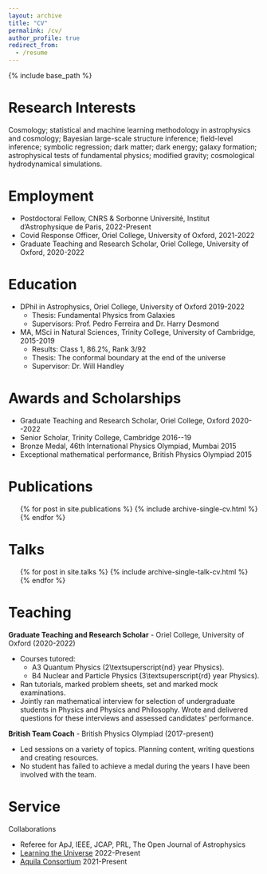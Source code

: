 ```yaml
---
layout: archive
title: "CV"
permalink: /cv/
author_profile: true
redirect_from:
  - /resume
---
```


{% include base_path %}

Research Interests
======

Cosmology;
statistical and machine learning methodology in astrophysics and cosmology;
Bayesian large-scale structure inference;
field-level inference;
symbolic regression;
dark matter;
dark energy;
galaxy formation;
astrophysical tests of fundamental physics;
modified gravity;
cosmological hydrodynamical simulations.

Employment
======

* Postdoctoral Fellow, CNRS & Sorbonne Université, Institut d’Astrophysique de Paris, 2022-Present
* Covid Response Officer, Oriel College, University of Oxford, 2021-2022
* Graduate Teaching and Research Scholar, Oriel College, University of Oxford, 2020-2022

Education
======

* DPhil in Astrophysics, Oriel College, University of Oxford 2019-2022
  * Thesis: Fundamental Physics from Galaxies
  * Supervisors: Prof. Pedro Ferreira and Dr. Harry Desmond
* MA, MSci in Natural Sciences, Trinity College, University of Cambridge, 2015-2019
  * Results: Class 1, 86.2%, Rank 3/92
  * Thesis: The conformal boundary at the end of the universe
  * Supervisor: Dr. Will Handley


Awards and Scholarships
======

* Graduate Teaching and Research Scholar, Oriel College, Oxford 2020--2022
* Senior Scholar, Trinity College, Cambridge 2016--19
* Bronze Medal, 46th International Physics Olympiad, Mumbai 2015
* Exceptional mathematical performance, British Physics Olympiad 2015

Publications
======
  <ul>{% for post in site.publications %}
    {% include archive-single-cv.html %}
  {% endfor %}</ul>
  
Talks
======
  <ul>{% for post in site.talks %}
    {% include archive-single-talk-cv.html %}
  {% endfor %}</ul>
  
Teaching
======

**Graduate Teaching and Research Scholar** - Oriel College, University of Oxford (2020-2022)
* Courses tutored:
  * A3 Quantum Physics (2\textsuperscript{nd} year Physics).
  * B4 Nuclear and Particle Physics (3\textsuperscript{rd} year Physics).
* Ran tutorials, marked problem sheets, set and marked mock examinations.
* Jointly ran mathematical interview for selection of undergraduate students in Physics and Physics and Philosophy. Wrote and delivered questions for these interviews and assessed candidates' performance.

**British Team Coach** - British Physics Olympiad (2017-present)
* Led sessions on a variety of topics. Planning content, writing questions and creating resources.
* No student has failed to achieve a medal during the years I have been involved with the team.

Service
======

Collaborations
* Referee for ApJ, IEEE, JCAP, PRL, The Open Journal of Astrophysics
* [Learning the Universe](https://www.learning-the-universe.org/) 2022-Present
* [Aquila Consortium](https://www.aquila-consortium.org/) 2021-Present
  
